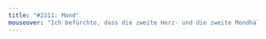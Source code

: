 ```yaml
---
title: "#2311: Mond"
mouseover: "Ich befürchte, dass die zweite Herz- und die zweite Mondhälfte das gleiche Schicksal erlitten wie die zweite Kekshälfte."
---
```

